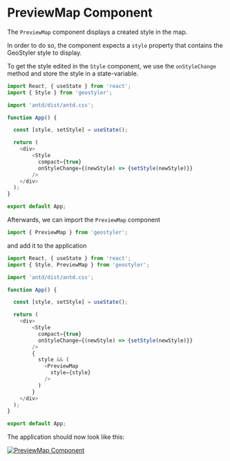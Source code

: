 
# PreviewMap Component

The `PreviewMap` component displays a created style in the map.

In order to do so, the component expects a `style` property that contains the GeoStyler style to display.

To get the style edited in the `Style` component, we use the `onStyleChange` method and store the style
in a state-variable.

```js
import React, { useState } from 'react';
import { Style } from 'geostyler';

import 'antd/dist/antd.css';

function App() {

  const [style, setStyle] = useState();

  return (
    <div>
        <Style
          compact={true}
          onStyleChange={(newStyle) => {setStyle(newStyle)}}
        />
    </div>
  );
}

export default App;
```

Afterwards, we can import the `PreviewMap` component

```js
import { PreviewMap } from 'geostyler';
```

and add it to the application

```js
import React, { useState } from 'react';
import { Style, PreviewMap } from 'geostyler';

import 'antd/dist/antd.css';

function App() {

  const [style, setStyle] = useState();

  return (
    <div>
        <Style
          compact={true}
          onStyleChange={(newStyle) => {setStyle(newStyle)}}
        />
        {
          style && (
            <PreviewMap
              style={style}
            />
          )
        }
    </div>
  );
}

export default App;
```

The application should now look like this:


[![PreviewMap Component](./images/previewMap.png)](./images/previewMap.png)

